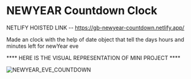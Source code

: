 # NEWYEAR Countdown Clock

NETLIFY HOISTED LINK -- https://gb-newyear-countdown.netlify.app/

Made an clock with the help of date object that 
tell the days hours and minutes left for newYear eve

**** HERE IS THE VISUAL REPRESENTATION OF MINI PROJECT ****

![NEWYEAR_EVE_COUNTDOWN](https://user-images.githubusercontent.com/78648366/216781594-2eb7c9bf-a020-45e9-803f-ef26728b2564.gif)
